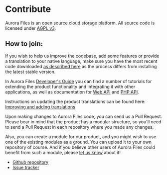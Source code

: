 # Contribute #

Aurora Files is an open source cloud storage platform. All source code is licensed under [AGPL v3](https://www.gnu.org/licenses/agpl-3.0.html).

## How to join: ##

If you wish to help us improve the codebase, add some features or provide a translation to your native language, make sure you have the most recent code downloaded [as described here](https://github.com/afterlogic/aurora-files#installation-instructions) as the process differs from installing the latest stable version. 

In Aurora Files [Developer's Guide](https://afterlogic.com/docs/aurora-files/developers-guide) you can find a number of tutorials for extending the product functionality and integrating it with other applications, as well as documentation for [Web API](https://afterlogic.com/aurora-files-webapi/) and [PHP API](https://afterlogic.com/aurora-files-api/).

Instructions on updating the product translations can be found here: [Improving and adding translations](https://afterlogic.com/docs/aurora-files/frequently-asked-questions/improving-and-adding-translations)

Upon making changes to Aurora Files code, you can send us a Pull Request. Please bear in mind that the product has a modular structure, so you'll need to send a Pull Request in each repository where you made any changes.

Also, you can create a module for our product, and you might wish to use one of the existing modules as a ground. You can upload it to your own repository of course. And if you believe other users of Aurora Files could benefit from such a module, please [let us know](https://afterlogic.com/contact) about it!

- [Github repository](https://github.com/afterlogic/aurora-files)
- [Issue tracker](https://github.com/afterlogic/aurora-files/issues)
